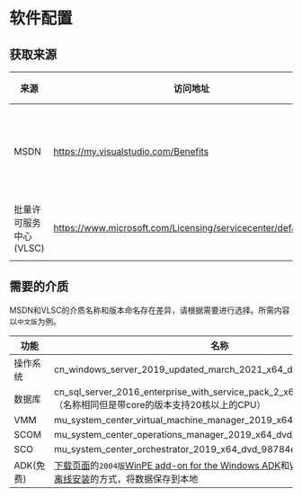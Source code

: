 # 软件配置

## 获取来源

| 来源                    | 访问地址                                                     | 适用人群                        |
| ----------------------- | ------------------------------------------------------------ | ------------------------------- |
| MSDN                    | https://my.visualstudio.com/Benefits                         | 微软员工/拥有MSDN订阅的企业用户 |
| 批量许可服务中心 (VLSC) | https://www.microsoft.com/Licensing/servicecenter/default.aspx | 购买EA的企业用户                |
|                         |                                                              |                                 |

## 需要的介质

MSDN和VLSC的介质名称和版本命名存在差异，请根据需要进行选择。所需内容以`中文版`为例。

| 功能      | 名称                                                         |
| --------- | ------------------------------------------------------------ |
| 操作系统  | cn_windows_server_2019_updated_march_2021_x64_dvd_2682a2dd.iso |
| 数据库    | cn_sql_server_2016_enterprise_with_service_pack_2_x64_dvd_12118964.iso（名称相同但是带core的版本支持20核以上的CPU） |
| VMM       | mu_system_center_virtual_machine_manager_2019_x64_dvd_06c18108.iso |
| SCOM      | mu_system_center_operations_manager_2019_x64_dvd_b3488f5c.iso |
| SCO       | mu_system_center_orchestrator_2019_x64_dvd_98784e83.iso      |
| ADK(免费) | [下载页面](https://docs.microsoft.com/en-us/windows-hardware/get-started/adk-install )的`2004版`[WinPE add-on for the Windows ADK](https://go.microsoft.com/fwlink/?linkid=2166133)和[Windows ADK](https://go.microsoft.com/fwlink/?linkid=2165884) 并参考[离线安装](https://docs.microsoft.com/en-us/windows-hardware/get-started/adk-offline-install)的方式，将数据保存到本地 |



